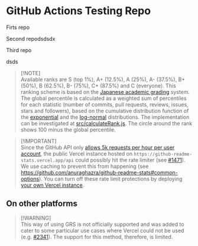 # GitHub Actions Testing Repo
Firts repo

Second repodsdsdx

Third repo


dsds

> [!NOTE]\
> Available ranks are S (top 1%), A+ (12.5%), A (25%), A- (37.5%), B+ (50%), B (62.5%), B- (75%), C+ (87.5%) and C (everyone). This ranking scheme is based on the [Japanese academic grading](https://wikipedia.org/wiki/Academic_grading_in_Japan) system. The global percentile is calculated as a weighted sum of percentiles for each statistic (number of commits, pull requests, reviews, issues, stars and followers), based on the cumulative distribution function of the [exponential](https://wikipedia.org/wiki/exponential_distribution) and the [log-normal](https://wikipedia.org/wiki/Log-normal_distribution) distributions. The implementation can be investigated at [src/calculateRank.js](./src/calculateRank.js). The circle around the rank shows 100 minus the global percentile.

> [!IMPORTANT]\
> Since the GitHub API only [allows 5k requests per hour per user account](https://docs.github.com/en/graphql/overview/resource-limitations), the public Vercel instance hosted on `https://github-readme-stats.vercel.app/api` could possibly hit the rate limiter (see [#1471](https://github.com/anuraghazra/github-readme-stats/issues/1471)). We use caching to prevent this from happening (see https://github.com/anuraghazra/github-readme-stats#common-options). You can turn off these rate limit protections by deploying [your own Vercel instance](#disable-rate-limit-protections).

## On other platforms

> [!WARNING]\
> This way of using GRS is not officially supported and was added to cater to some particular use cases where Vercel could not be used (e.g. [#2341](https://github.com/anuraghazra/github-readme-stats/discussions/2341)). The support for this method, therefore, is limited.
